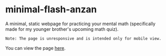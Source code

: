 # minimal-flash-anzan
A minimal, static webpage for practicing your mental math (specifically made for my younger brother's upcoming math quiz).

`Note: The page is unresponsive and is intended only for mobile view.`

You can view the page [here](https://vonnogadas.github.io/minimal-flash-anzan/).
